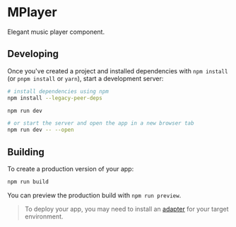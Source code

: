 # MPlayer

Elegant music player component.

## Developing

Once you've created a project and installed dependencies with `npm install` (or `pnpm install` or `yarn`), start a development server:

```bash
# install dependencies using npm 
npm install --legacy-peer-deps

npm run dev

# or start the server and open the app in a new browser tab
npm run dev -- --open
```

## Building

To create a production version of your app:

```bash
npm run build
```

You can preview the production build with `npm run preview`.

> To deploy your app, you may need to install an [adapter](https://kit.svelte.dev/docs/adapters) for your target environment.
